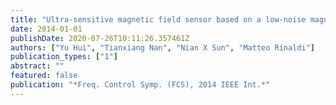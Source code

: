 ```yaml
---
title: "Ultra-sensitive magnetic field sensor based on a low-noise magnetoelectric MEMS-CMOS oscillator"
date: 2014-01-01
publishDate: 2020-07-26T10:11:26.357461Z
authors: ["Yu Hui", "Tianxiang Nan", "Nian X Sun", "Matteo Rinaldi"]
publication_types: ["1"]
abstract: ""
featured: false
publication: "*Freq. Control Symp. (FCS), 2014 IEEE Int.*"
---
```


